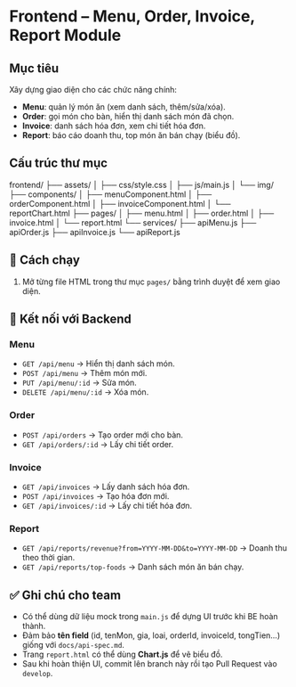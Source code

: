 # Frontend – Menu, Order, Invoice, Report Module

##  Mục tiêu
Xây dựng giao diện cho các chức năng chính:
- **Menu**: quản lý món ăn (xem danh sách, thêm/sửa/xóa).
- **Order**: gọi món cho bàn, hiển thị danh sách món đã chọn.
- **Invoice**: danh sách hóa đơn, xem chi tiết hóa đơn.
- **Report**: báo cáo doanh thu, top món ăn bán chạy (biểu đồ).

##  Cấu trúc thư mục
frontend/
├── assets/
│ ├── css/style.css
│ ├── js/main.js
│ └── img/
├── components/
│ ├── menuComponent.html
│ ├── orderComponent.html
│ ├── invoiceComponent.html
│ └── reportChart.html
├── pages/
│ ├── menu.html
│ ├── order.html
│ ├── invoice.html
│ └── report.html
└── services/
  ├── apiMenu.js
  ├── apiOrder.js
  ├── apiInvoice.js
  └── apiReport.js


## 🚀 Cách chạy
1. Mở từng file HTML trong thư mục `pages/` bằng trình duyệt để xem giao diện.  
<!-- 2. Nếu Backend (BE) đã chạy, mặc định API URL là:
http://localhost:3000/api -->



## 🔗 Kết nối với Backend
### Menu
- `GET /api/menu` → Hiển thị danh sách món.
- `POST /api/menu` → Thêm món mới.
- `PUT /api/menu/:id` → Sửa món.
- `DELETE /api/menu/:id` → Xóa món.

### Order
- `POST /api/orders` → Tạo order mới cho bàn.
- `GET /api/orders/:id` → Lấy chi tiết order.

### Invoice
- `GET /api/invoices` → Lấy danh sách hóa đơn.
- `POST /api/invoices` → Tạo hóa đơn mới.
- `GET /api/invoices/:id` → Lấy chi tiết hóa đơn.

### Report
- `GET /api/reports/revenue?from=YYYY-MM-DD&to=YYYY-MM-DD` → Doanh thu theo thời gian.
- `GET /api/reports/top-foods` → Danh sách món ăn bán chạy.

## ✅ Ghi chú cho team
- Có thể dùng dữ liệu mock trong `main.js` để dựng UI trước khi BE hoàn thành.  
- Đảm bảo **tên field** (id, tenMon, gia, loai, orderId, invoiceId, tongTien…) giống với `docs/api-spec.md`.  
- Trang `report.html` có thể dùng **Chart.js** để vẽ biểu đồ.  
- Sau khi hoàn thiện UI, commit lên branch này rồi tạo Pull Request vào `develop`.
